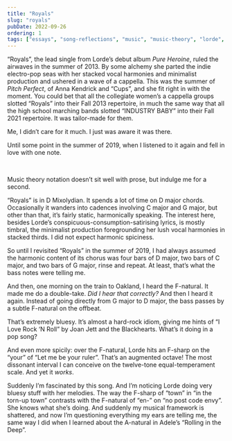 ```yaml
---
title: "Royals"
slug: "royals"
pubDate: 2022-09-26
ordering: 1
tags: ["essays", "song-reflections", "music", "music-theory", "lorde", "royals", "anna-kendrick"]
---
```


<span class="small-caps"></span>

“Royals”, the lead single from Lorde’s debut album _Pure Heroine_, ruled the airwaves in the summer of 2013. By some alchemy she parted the indie electro-pop seas with her stacked vocal harmonies and minimalist production and ushered in a wave of a cappella. This was the summer of _Pitch Perfect_, of Anna Kendrick and “Cups”, and she fit right in with the moment. You could bet that all the collegiate women’s a cappella groups slotted “Royals” into their Fall 2013 repertoire, in much the same way that all the high school marching bands slotted “INDUSTRY BABY” into their Fall 2021 repertoire. It was tailor-made for them.

Me, I didn’t care for it much. I just was aware it was there.

Until some point in the summer of 2019, when I listened to it again and fell in love with one note.

<br />

Music theory notation doesn’t sit well with prose, but indulge me for a second.

“Royals” is in D Mixolydian. It spends a lot of time on D major chords. Occasionally it wanders into cadences involving C major and G major, but other than that, it’s fairly static, harmonically speaking. The interest here, besides Lorde’s conspicuous-consumption-satirising lyrics, is mostly timbral, the minimalist production foregrounding her lush vocal harmonies in stacked thirds. I did not expect harmonic spiciness.

So until I revisited “Royals” in the summer of 2019, I had always assumed the harmonic content of its chorus was four bars of D major, two bars of C major, and two bars of G major, rinse and repeat. At least, that’s what the bass notes were telling me.

And then, one morning on the train to Oakland, I heard the F-natural. It made me do a double-take. _Did I hear that correctly?_ And then I heard it again. Instead of going directly from G major to D major, the bass passes by a subtle F-natural on the offbeat.

That’s extremely bluesy. It’s almost a hard-rock idiom, giving me hints of “I Love Rock ‘N Roll” by Joan Jett and the Blackhearts. What’s it doing in a pop song?

And even more spicily: over the F-natural, Lorde hits an F-sharp on the “your” of “Let me be your ruler”. That’s an augmented octave! The most dissonant interval I can conceive on the twelve-tone equal-temperament scale. And yet it _works_.

Suddenly I’m fascinated by this song. And I’m noticing Lorde doing very bluesy stuff with her melodies. The way the F-sharp of “town” in “in the torn-up town” contrasts with the F-natural of “en-” on “no post code envy”. She knows what she’s doing. And suddenly my musical framework is shattered, and now I’m questioning everything my ears are telling me, the same way I did when I learned about the A-natural in Adele’s “Rolling in the Deep”.